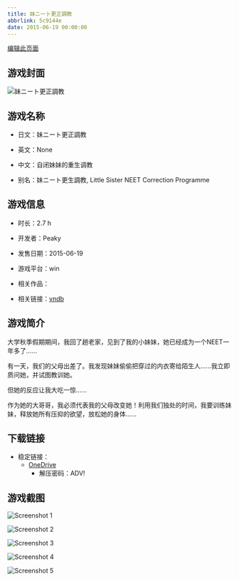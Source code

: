 ```yaml
---
title: 妹ニート更正調教
abbrlink: 5c9144e
date: 2015-06-19 00:00:00
---
```

[编辑此页面](https://github.com/ACG-3/ADV3-source/blob/main/source/_posts/games/%E5%A6%B9%E3%83%8B%E3%83%BC%E3%83%88%E6%9B%B4%E6%AD%A3%E8%AA%BF%E6%95%99.md)

## 游戏封面

![妹ニート更正調教](https://pan.timero.xyz/onedrive/img_lib_001/%E5%A6%B9%E3%83%8B%E3%83%BC%E3%83%88%E6%9B%B4%E6%AD%A3%E8%AA%BF%E6%95%99_cover.avif)


## 游戏名称

- 日文：妹ニート更正調教
- 英文：None
- 中文：自闭妹妹的重生调教

- 别名：妹ニート更生調教, Little Sister NEET Correction Programme


## 游戏信息

- 时长：2.7 h
- 开发者：Peaky
- 发售日期：2015-06-19
- 游戏平台：win
- 相关作品：

- 相关链接：[vndb](https://vndb.org/v17691)


## 游戏简介

大学秋季假期期间，我回了趟老家，见到了我的小妹妹，她已经成为一个NEET一年多了......

有一天，我们的父母出差了。我发现妹妹偷偷把穿过的内衣寄给陌生人......我立即质问她，并试图教训她。

但她的反应让我大吃一惊......

作为她的大哥哥，我必须代表我的父母改变她！利用我们独处的时间，我要训练妹妹，释放她所有压抑的欲望，放松她的身体......




## 下载链接

- 稳定链接：
    - [OneDrive](https://pan.timero.xyz/onedrive/adv_lib_001/%E5%A6%B9%E3%83%8B%E3%83%BC%E3%83%88%E6%9B%B4%E6%AD%A3%E8%AA%BF%E6%95%99)
        - 解压密码：ADV!



## 游戏截图


![Screenshot 1](https://pan.timero.xyz/onedrive/img_lib_001/%E5%A6%B9%E3%83%8B%E3%83%BC%E3%83%88%E6%9B%B4%E6%AD%A3%E8%AA%BF%E6%95%99_Screenshot_1.avif)

![Screenshot 2](https://pan.timero.xyz/onedrive/img_lib_001/%E5%A6%B9%E3%83%8B%E3%83%BC%E3%83%88%E6%9B%B4%E6%AD%A3%E8%AA%BF%E6%95%99_Screenshot_2.avif)

![Screenshot 3](https://pan.timero.xyz/onedrive/img_lib_001/%E5%A6%B9%E3%83%8B%E3%83%BC%E3%83%88%E6%9B%B4%E6%AD%A3%E8%AA%BF%E6%95%99_Screenshot_3.avif)

![Screenshot 4](https://pan.timero.xyz/onedrive/img_lib_001/%E5%A6%B9%E3%83%8B%E3%83%BC%E3%83%88%E6%9B%B4%E6%AD%A3%E8%AA%BF%E6%95%99_Screenshot_4.avif)

![Screenshot 5](https://pan.timero.xyz/onedrive/img_lib_001/%E5%A6%B9%E3%83%8B%E3%83%BC%E3%83%88%E6%9B%B4%E6%AD%A3%E8%AA%BF%E6%95%99_Screenshot_5.avif)

